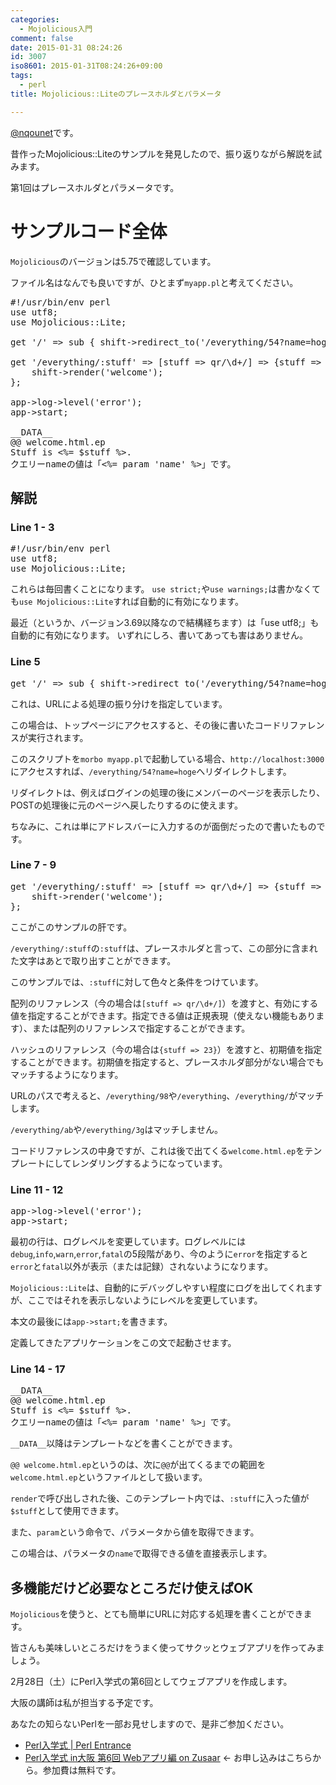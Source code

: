 ```yaml
---
categories:
  - Mojolicious入門
comment: false
date: 2015-01-31 08:24:26
id: 3007
iso8601: 2015-01-31T08:24:26+09:00
tags:
  - perl
title: Mojolicious::Liteのプレースホルダとパラメータ

---
```


<p><a href="https://twitter.com/nqounet">@nqounet</a>です。</p>

<p>昔作ったMojolicious::Liteのサンプルを発見したので、振り返りながら解説を試みます。</p>

<p>第1回はプレースホルダとパラメータです。</p>



<h1>サンプルコード全体</h1>

<p><code>Mojolicious</code>のバージョンは5.75で確認しています。</p>

<p>ファイル名はなんでも良いですが、ひとまず<code>myapp.pl</code>と考えてください。</p>

<pre class="lang:perl">
#!/usr/bin/env perl
use utf8;
use Mojolicious::Lite;

get '/' => sub { shift->redirect_to('/everything/54?name=hoge'); };

get '/everything/:stuff' => [stuff => qr/\d+/] => {stuff => 23} => sub {
    shift->render('welcome');
};

app->log->level('error');
app->start;

__DATA__
@@ welcome.html.ep
Stuff is <%= $stuff %>.
クエリーnameの値は「<%= param 'name' %>」です。
</pre>

<h2>解説</h2>

<h3>Line 1 - 3</h3>

<pre class="lang:perl">
#!/usr/bin/env perl
use utf8;
use Mojolicious::Lite;
</pre>

<p>これらは毎回書くことになります。
<code>use strict;</code>や<code>use warnings;</code>は書かなくても<code>use Mojolicious::Lite</code>すれば自動的に有効になります。</p>

<p>最近（というか、バージョン3.69以降なので結構経ちます）は「use utf8;」も自動的に有効になります。
いずれにしろ、書いてあっても害はありません。</p>

<h3>Line 5</h3>

<pre class="lang:perl">
get '/' => sub { shift->redirect_to('/everything/54?name=hoge'); };
</pre>

<p>これは、URLによる処理の振り分けを指定しています。</p>

<p>この場合は、トップページにアクセスすると、その後に書いたコードリファレンスが実行されます。</p>

<p>このスクリプトを<code>morbo myapp.pl</code>で起動している場合、<code>http://localhost:3000</code>にアクセスすれば、<code>/everything/54?name=hoge</code>へリダイレクトします。</p>

<p>リダイレクトは、例えばログインの処理の後にメンバーのページを表示したり、POSTの処理後に元のページへ戻したりするのに使えます。</p>

<p>ちなみに、これは単にアドレスバーに入力するのが面倒だったので書いたものです。</p>

<h3>Line 7 - 9</h3>

<pre class="lang:perl">
get '/everything/:stuff' => [stuff => qr/\d+/] => {stuff => 23} => sub {
    shift->render('welcome');
};
</pre>

<p>ここがこのサンプルの肝です。</p>

<p><code>/everything/:stuff</code>の<code>:stuff</code>は、プレースホルダと言って、この部分に含まれた文字はあとで取り出すことができます。</p>

<p>このサンプルでは、<code>:stuff</code>に対して色々と条件をつけています。</p>

<p>配列のリファレンス（今の場合は<code>[stuff =&gt; qr/\d+/]</code>）を渡すと、有効にする値を指定することができます。指定できる値は正規表現（使えない機能もあります）、または配列のリファレンスで指定することができます。</p>

<p>ハッシュのリファレンス（今の場合は<code>{stuff =&gt; 23}</code>）を渡すと、初期値を指定することができます。初期値を指定すると、プレースホルダ部分がない場合でもマッチするようになります。</p>

<p>URLのパスで考えると、<code>/everything/98</code>や<code>/everything</code>、<code>/everything/</code>がマッチします。</p>

<p><code>/everything/ab</code>や<code>/everything/3g</code>はマッチしません。</p>

<p>コードリファレンスの中身ですが、これは後で出てくる<code>welcome.html.ep</code>をテンプレートにしてレンダリングするようになっています。</p>

<h3>Line 11 - 12</h3>

<pre class="lang:perl">
app->log->level('error');
app->start;
</pre>

<p>最初の行は、ログレベルを変更しています。ログレベルには<code>debug</code>,<code>info</code>,<code>warn</code>,<code>error</code>,<code>fatal</code>の5段階があり、今のように<code>error</code>を指定すると<code>error</code>と<code>fatal</code>以外が表示（または記録）されないようになります。</p>

<p><code>Mojolicious::Lite</code>は、自動的にデバッグしやすい程度にログを出してくれますが、ここではそれを表示しないようにレベルを変更しています。</p>

<p>本文の最後には<code>app-&gt;start;</code>を書きます。</p>

<p>定義してきたアプリケーションをこの文で起動させます。</p>

<h3>Line 14 - 17</h3>

<pre class="lang:perl">
__DATA__
@@ welcome.html.ep
Stuff is <%= $stuff %>.
クエリーnameの値は「<%= param 'name' %>」です。
</pre>

<p><code>__DATA__</code>以降はテンプレートなどを書くことができます。</p>

<p><code>@@ welcome.html.ep</code>というのは、次に<code>@@</code>が出てくるまでの範囲を<code>welcome.html.ep</code>というファイルとして扱います。</p>

<p><code>render</code>で呼び出しされた後、このテンプレート内では、<code>:stuff</code>に入った値が<code>$stuff</code>として使用できます。</p>

<p>また、<code>param</code>という命令で、パラメータから値を取得できます。</p>

<p>この場合は、パラメータの<code>name</code>で取得できる値を直接表示します。</p>

<h2>多機能だけど必要なところだけ使えばOK</h2>

<p><code>Mojolicious</code>を使うと、とても簡単にURLに対応する処理を書くことができます。</p>

<p>皆さんも美味しいところだけをうまく使ってサクッとウェブアプリを作ってみましょう。</p>

<p>2月28日（土）にPerl入学式の第6回としてウェブアプリを作成します。</p>

<p>大阪の講師は私が担当する予定です。</p>

<p>あなたの知らないPerlを一部お見せしますので、是非ご参加ください。</p>

<ul>
<li><a href="http://www.perl-entrance.org/">Perl入学式 | Perl Entrance</a></li>
<li><a href="http://www.zusaar.com/event/12837005">Perl入学式 in大阪 第6回 Webアプリ編 on Zusaar</a> ← お申し込みはこちらから。参加費は無料です。</li>
</ul>
    	